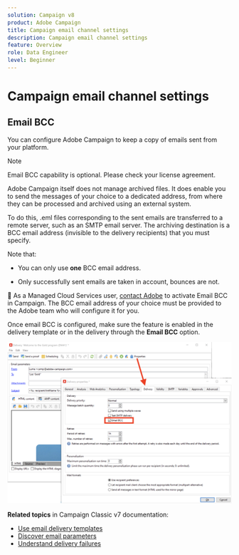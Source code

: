 ```yaml
---
solution: Campaign v8
product: Adobe Campaign
title: Campaign email channel settings
description: Campaign email channel settings
feature: Overview
role: Data Engineer
level: Beginner
---
```

# Campaign email channel settings

## Email BCC

You can configure Adobe Campaign to keep a copy of emails sent from your platform.

>[!NOTE]
>Email BCC capability is optional. Please check your license agreement.

Adobe Campaign itself does not manage archived files. It does enable you to send the messages of your choice to a dedicated address, from where they can be processed and archived using an external system.

To do this, .eml files corresponding to the sent emails are transferred to a remote server, such as an SMTP email server. The archiving destination is a BCC email address (invisible to the delivery recipients) that you must specify.

Note that:

* You can only use **one** BCC email address.

* Only successfully sent emails are taken in account, bounces are not.

:speech_balloon: As a Managed Cloud Services user, [contact Adobe](../start/campaign-faq.md#support) to activate Email BCC in Campaign. The BCC email address of your choice must be provided to the Adobe team who will configure it for you.

Once email BCC is configured, make sure the feature is enabled in the delivery template or in the delivery through the **Email BCC** option. 

![](assets/email-bcc.png)


**Related topics** in Campaign Classic v7 documentation:

* [Use email delivery templates](https://experienceleague.adobe.com/docs/campaign-classic/using/sending-messages/using-delivery-templates/about-templates.html)
* [Discover email parameters](https://experienceleague.adobe.com/docs/campaign-classic/using/sending-messages/sending-emails/sending-an-email/email-parameters.html)
* [Understand delivery failures](https://experienceleague.adobe.com/docs/campaign-classic/using/sending-messages/monitoring-deliveries/understanding-delivery-failures.html)
